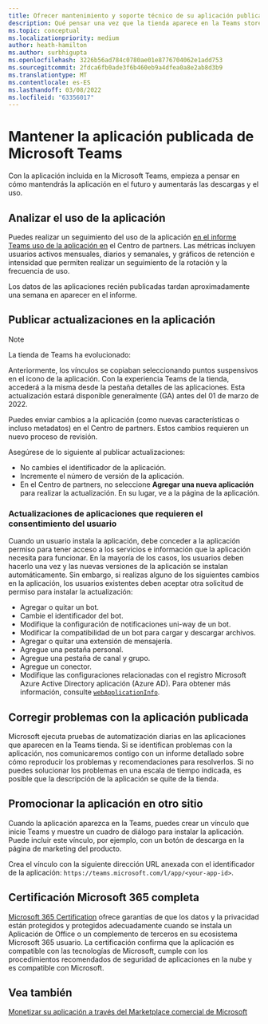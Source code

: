 ```yaml
---
title: Ofrecer mantenimiento y soporte técnico de su aplicación publicada
description: Qué pensar una vez que la tienda aparece en la Teams store y AppSource.
ms.topic: conceptual
ms.localizationpriority: medium
author: heath-hamilton
ms.author: surbhigupta
ms.openlocfilehash: 3226b56ad784c0780ae01e8776704062e1add753
ms.sourcegitcommit: 2fdca6fb0ade3f6b460eb9a4dfea0a8e2ab8d3b9
ms.translationtype: MT
ms.contentlocale: es-ES
ms.lasthandoff: 03/08/2022
ms.locfileid: "63356017"
---
```

# <a name="maintain-your-published-microsoft-teams-app"></a>Mantener la aplicación publicada de Microsoft Teams

Con la aplicación incluida en la Microsoft Teams, empieza a pensar en cómo mantendrás la aplicación en el futuro y aumentarás las descargas y el uso.

## <a name="analyze-app-usage"></a>Analizar el uso de la aplicación

Puedes realizar un seguimiento del uso de la aplicación [en el informe Teams uso de la aplicación en](/office/dev/store/teams-apps-usage) el Centro de partners. Las métricas incluyen usuarios activos mensuales, diarios y semanales, y gráficos de retención e intensidad que permiten realizar un seguimiento de la rotación y la frecuencia de uso.

Los datos de las aplicaciones recién publicadas tardan aproximadamente una semana en aparecer en el informe.

## <a name="publish-updates-to-your-app"></a>Publicar actualizaciones en la aplicación

> [!NOTE]
> La tienda de Teams ha evolucionado:
> 
> Anteriormente, los vínculos se copiaban seleccionando puntos suspensivos en el icono de la aplicación. Con la experiencia Teams de la tienda, accederá a la misma desde la pestaña detalles de las aplicaciones. Esta actualización estará disponible generalmente (GA) antes del 01 de marzo de 2022.

Puedes enviar cambios a la aplicación (como nuevas características o incluso metadatos) en el Centro de partners. Estos cambios requieren un nuevo proceso de revisión.

Asegúrese de lo siguiente al publicar actualizaciones:

* No cambies el identificador de la aplicación.
* Incremente el número de versión de la aplicación.
* En el Centro de partners, no seleccione **Agregar una nueva aplicación** para realizar la actualización. En su lugar, ve a la página de la aplicación.

### <a name="app-updates-requiring-user-consent"></a>Actualizaciones de aplicaciones que requieren el consentimiento del usuario

Cuando un usuario instala la aplicación, debe conceder a la aplicación permiso para tener acceso a los servicios e información que la aplicación necesita para funcionar. En la mayoría de los casos, los usuarios deben hacerlo una vez y las nuevas versiones de la aplicación se instalan automáticamente.
Sin embargo, si realizas alguno de los siguientes cambios en la aplicación, los usuarios existentes deben aceptar otra solicitud de permiso para instalar la actualización:

* Agregar o quitar un bot.
* Cambie el identificador del bot.
* Modifique la configuración de notificaciones uni-way de un bot.
* Modificar la compatibilidad de un bot para cargar y descargar archivos.
* Agregar o quitar una extensión de mensajería.
* Agregue una pestaña personal.
* Agregue una pestaña de canal y grupo.
* Agregue un conector.
* Modifique las configuraciones relacionadas con el registro Microsoft Azure Active Directory aplicación (Azure AD). Para obtener más información, consulte [`webApplicationInfo`](~/resources/schema/manifest-schema.md#webapplicationinfo).

## <a name="fix-issues-with-your-published-app"></a>Corregir problemas con la aplicación publicada

Microsoft ejecuta pruebas de automatización diarias en las aplicaciones que aparecen en la Teams tienda. Si se identifican problemas con la aplicación, nos comunicaremos contigo con un informe detallado sobre cómo reproducir los problemas y recomendaciones para resolverlos. Si no puedes solucionar los problemas en una escala de tiempo indicada, es posible que la descripción de la aplicación se quite de la tienda.

## <a name="promote-your-app-on-another-site"></a>Promocionar la aplicación en otro sitio

Cuando la aplicación aparezca en la Teams, puedes crear un vínculo que inicie Teams y muestre un cuadro de diálogo para instalar la aplicación. Puede incluir este vínculo, por ejemplo, con un botón de descarga en la página de marketing del producto.

Crea el vínculo con la siguiente dirección URL anexada con el identificador de la aplicación: `https://teams.microsoft.com/l/app/<your-app-id>`.

## <a name="complete-microsoft-365-certification"></a>Certificación Microsoft 365 completa

[Microsoft 365 Certification](/microsoft-365-app-certification/docs/certification) ofrece garantías de que los datos y la privacidad están protegidos y protegidos adecuadamente cuando se instala un Aplicación de Office o un complemento de terceros en su ecosistema Microsoft 365 usuario. La certificación confirma que la aplicación es compatible con las tecnologías de Microsoft, cumple con los procedimientos recomendados de seguridad de aplicaciones en la nube y es compatible con Microsoft.

## <a name="see-also"></a>Vea también

[Monetizar su aplicación a través del Marketplace comercial de Microsoft](/office/dev/store/monetize-addins-through-microsoft-commercial-marketplace)
